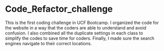 # Code_Refactor_challenge
This is the first coding challenge in UCF Bootcamp.
I organized the code for the website in a way that the coders are able to understand and avoid confusion.
I also combined all the duplicate settings in each class to simplify the codes to save time for coders.
Finally, I made sure the search engines navigate to their correct locations.